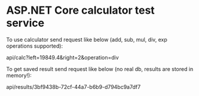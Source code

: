 # ASP.NET Core calculator test service

To use calculator send request like below (add, sub, mul, div, exp operations supported):

api/calc?left=19849.4&right=2&operation=div

To get saved result send request like below (no real db, results are stored in memory!):

api/results/3bf9438b-72cf-44a7-b6b9-d794bc9a7df7
